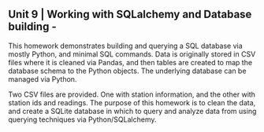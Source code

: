 ﻿## Unit 9 | Working with SQLalchemy and Database building -

This homework demonstrates building and querying a SQL database via mostly Python, and minimal SQL commands.  Data is originally stored in CSV files where it is cleaned via Pandas, and then tables are created to map the database schema to the Python objects.  The underlying database can be managed via Python.

Two CSV files are provided.  One with station information, and the other with station ids and readings.  The purpose of this homework is to clean the data, and create a SQLite database in which to query and analyze data from using querying techniques via Python/SQLalchemy.  



